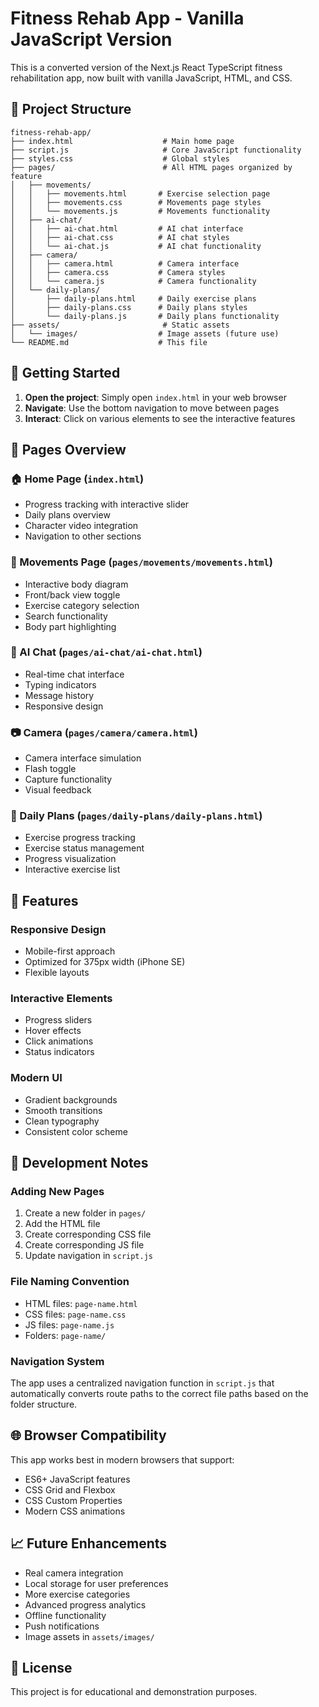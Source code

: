 # Fitness Rehab App - Vanilla JavaScript Version

This is a converted version of the Next.js React TypeScript fitness rehabilitation app, now built with vanilla JavaScript, HTML, and CSS.

## 📁 Project Structure

```
fitness-rehab-app/
├── index.html                    # Main home page
├── script.js                     # Core JavaScript functionality
├── styles.css                    # Global styles
├── pages/                        # All HTML pages organized by feature
│   ├── movements/
│   │   ├── movements.html       # Exercise selection page
│   │   ├── movements.css        # Movements page styles
│   │   └── movements.js         # Movements functionality
│   ├── ai-chat/
│   │   ├── ai-chat.html         # AI chat interface
│   │   ├── ai-chat.css          # AI chat styles
│   │   └── ai-chat.js           # AI chat functionality
│   ├── camera/
│   │   ├── camera.html          # Camera interface
│   │   ├── camera.css           # Camera styles
│   │   └── camera.js            # Camera functionality
│   └── daily-plans/
│       ├── daily-plans.html     # Daily exercise plans
│       ├── daily-plans.css      # Daily plans styles
│       └── daily-plans.js       # Daily plans functionality
├── assets/                       # Static assets
│   └── images/                  # Image assets (future use)
└── README.md                    # This file
```

## 🚀 Getting Started

1. **Open the project**: Simply open `index.html` in your web browser
2. **Navigate**: Use the bottom navigation to move between pages
3. **Interact**: Click on various elements to see the interactive features

## 📱 Pages Overview

### 🏠 Home Page (`index.html`)
- Progress tracking with interactive slider
- Daily plans overview
- Character video integration
- Navigation to other sections

### 💪 Movements Page (`pages/movements/movements.html`)
- Interactive body diagram
- Front/back view toggle
- Exercise category selection
- Search functionality
- Body part highlighting

### 🤖 AI Chat (`pages/ai-chat/ai-chat.html`)
- Real-time chat interface
- Typing indicators
- Message history
- Responsive design

### 📷 Camera (`pages/camera/camera.html`)
- Camera interface simulation
- Flash toggle
- Capture functionality
- Visual feedback

### 📅 Daily Plans (`pages/daily-plans/daily-plans.html`)
- Exercise progress tracking
- Exercise status management
- Progress visualization
- Interactive exercise list

## 🎨 Features

### Responsive Design
- Mobile-first approach
- Optimized for 375px width (iPhone SE)
- Flexible layouts

### Interactive Elements
- Progress sliders
- Hover effects
- Click animations
- Status indicators

### Modern UI
- Gradient backgrounds
- Smooth transitions
- Clean typography
- Consistent color scheme

## 🔧 Development Notes

### Adding New Pages
1. Create a new folder in `pages/`
2. Add the HTML file
3. Create corresponding CSS file
4. Create corresponding JS file
5. Update navigation in `script.js`

### File Naming Convention
- HTML files: `page-name.html`
- CSS files: `page-name.css`
- JS files: `page-name.js`
- Folders: `page-name/`

### Navigation System
The app uses a centralized navigation function in `script.js` that automatically converts route paths to the correct file paths based on the folder structure.

## 🌐 Browser Compatibility

This app works best in modern browsers that support:
- ES6+ JavaScript features
- CSS Grid and Flexbox
- CSS Custom Properties
- Modern CSS animations

## 📈 Future Enhancements

- Real camera integration
- Local storage for user preferences
- More exercise categories
- Advanced progress analytics
- Offline functionality
- Push notifications
- Image assets in `assets/images/`

## 📝 License

This project is for educational and demonstration purposes.